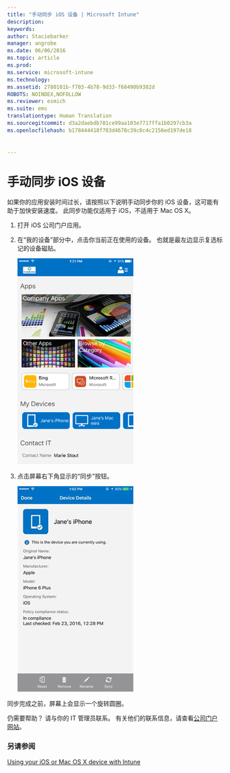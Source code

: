 ```yaml
---
title: "手动同步 iOS 设备 | Microsoft Intune"
description: 
keywords: 
author: Staciebarker
manager: angrobe
ms.date: 06/06/2016
ms.topic: article
ms.prod: 
ms.service: microsoft-intune
ms.technology: 
ms.assetid: 2780101b-f703-4b78-9d33-f68490b9382d
ROBOTS: NOINDEX,NOFOLLOW
ms.reviewer: esmich
ms.suite: ems
translationtype: Human Translation
ms.sourcegitcommit: d3a2daebdb781ce99aa103e7717ffa1b0297cb3a
ms.openlocfilehash: b178444418f783d4678c39c8c4c2156ed197de18


---
```



# 手动同步 iOS 设备

如果你的应用安装时间过长，请按照以下说明手动同步你的 iOS 设备，这可能有助于加快安装速度。 此同步功能仅适用于 iOS，不适用于 Mac OS X。

1. 打开 iOS 公司门户应用。

2. 在“我的设备”部分中，点击你当前正在使用的设备。 也就是最左边显示复选标记的设备磁贴。

    ![ios-sync-1-comp-portal-apps](./media/ios-sync-1-comp-portal-apps.png)

3.  点击屏幕右下角显示的“同步”按钮。

    ![ios-sync-2-sync-button](./media/ios-sync-2-sync-button.png)

同步完成之前，屏幕上会显示一个旋转圆圈。

仍需要帮助？ 请与你的 IT 管理员联系。 有关他们的联系信息，请查看[公司门户网站](http://portal.manage.microsoft.com)。

### 另请参阅
[Using your iOS or Mac OS X device with Intune](using-your-ios-or-mac-os-x-device-with-intune.md)



<!--HONumber=Aug16_HO4-->


